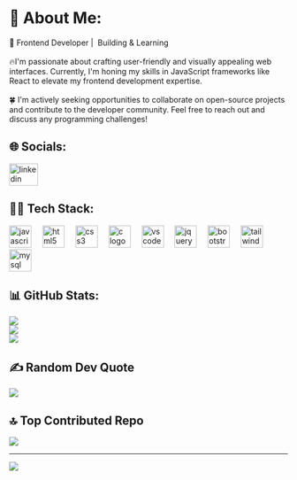 

# 💫 About Me:
💫 Frontend Developer | ️ Building & Learning<br><br>🔥I'm passionate about crafting user-friendly and visually appealing web interfaces. Currently, I'm honing my skills in JavaScript frameworks like React to elevate my frontend development expertise.<br><br>🍀 I'm actively seeking opportunities to collaborate on open-source projects and contribute to the developer community. Feel free to reach out and discuss any programming challenges!


## 🌐 Socials:
<div align="left">
  <a href="www.linkedin.com/in/himi-patel-026481260" target="_blank">
    <img src="https://raw.githubusercontent.com/maurodesouza/profile-readme-generator/master/src/assets/icons/social/linkedin/default.svg" width="52" height="40" alt="linkedin logo"  />
  </a>
</div>

## 👩‍💻 Tech Stack:

<div align="left">
  <img src="https://cdn.jsdelivr.net/gh/devicons/devicon/icons/javascript/javascript-original.svg" height="40" alt="javascript logo"  />
  <img width="12" />
  <img src="https://cdn.jsdelivr.net/gh/devicons/devicon/icons/html5/html5-original.svg" height="40" alt="html5 logo"  />
  <img width="12" />
  <img src="https://cdn.jsdelivr.net/gh/devicons/devicon/icons/css3/css3-original.svg" height="40" alt="css3 logo"  />
  <img width="12" />
  <img src="https://cdn.jsdelivr.net/gh/devicons/devicon/icons/c/c-original.svg" height="40" alt="c logo"  />
  <img width="12" />
  <img src="https://cdn.jsdelivr.net/gh/devicons/devicon/icons/vscode/vscode-original.svg" height="40" alt="vscode logo"  />
  <img width="12" />
  <img src="https://cdn.jsdelivr.net/gh/devicons/devicon/icons/jquery/jquery-original.svg" height="40" alt="jquery logo"  />
  <img width="12" />
  <img src="https://cdn.jsdelivr.net/gh/devicons/devicon/icons/bootstrap/bootstrap-original.svg" height="40" alt="bootstrap logo"  />
  <img width="12" />
  <img src="https://cdn.jsdelivr.net/gh/devicons/devicon/icons/tailwindcss/tailwindcss-original-wordmark.svg" height="40" alt="tailwindcss logo"  />
  <img width="12" />
  <img src="https://cdn.jsdelivr.net/gh/devicons/devicon/icons/mysql/mysql-original.svg" height="40" alt="mysql logo"  />
</div>

  
## 📊 GitHub Stats:

![](https://github-readme-stats.vercel.app/api?username=himi-patel&theme=react&hide_border=false&include_all_commits=false&count_private=false)<br/>
![](https://github-readme-streak-stats.herokuapp.com/?user=himi-patel&theme=react&hide_border=false)<br/>
![](https://github-readme-stats.vercel.app/api/top-langs/?username=himi-patel&theme=react&hide_border=false&include_all_commits=false&count_private=false&layout=compact)

## ✍️ Random Dev Quote

![](https://quotes-github-readme.vercel.app/api?type=horizontal&theme=light)

## 🔝 Top Contributed Repo

![](https://github-contributor-stats.vercel.app/api?username=himi-patel&limit=5&theme=react&combine_all_yearly_contributions=true)

---
[![](https://visitcount.itsvg.in/api?id=himi-patel&icon=0&color=0)](https://visitcount.itsvg.in)
